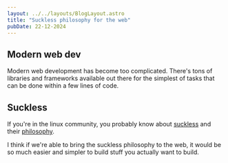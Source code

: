 ```yaml
---
layout: ../../layouts/BlogLayout.astro
title: "Suckless philosophy for the web"
pubDate: 22-12-2024
---
```


## Modern web dev

Modern web development has become too complicated. There's tons of
libraries and frameworks available out there for the simplest of
tasks that can be done within a few lines of code.

## Suckless

If you're in the linux community, you probably know about [suckless](https://suckless.org)
and their [philosophy](https://suckless.org/philosophy).

I think if we're able to bring the suckless philosophy to
the web, it would be so much easier and simpler to build stuff you
actually want to build.
